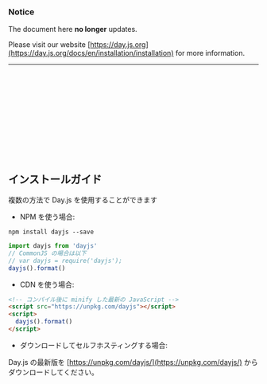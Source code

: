 ### Notice

The document here **no longer** updates.

Please visit our website [https://day.js.org](https://day.js.org/docs/en/installation/installation) for more  information.

-------------

<br />
<br />
<br />
<br />
<br />
<br />
<br />
<br />
<br />
<br />

## インストールガイド

複数の方法で Day.js を使用することができます

- NPM を使う場合:

```console
npm install dayjs --save
```

```js
import dayjs from 'dayjs'
// CommonJS の場合は以下
// var dayjs = require('dayjs');
dayjs().format()
```

- CDN を使う場合:

```html
<!-- コンパイル後に minify した最新の JavaScript -->
<script src="https://unpkg.com/dayjs"></script>
<script>
  dayjs().format()
</script>
```

- ダウンロードしてセルフホスティングする場合:

Day.js の最新版を [https://unpkg.com/dayjs/](https://unpkg.com/dayjs/) からダウンロードしてください。
